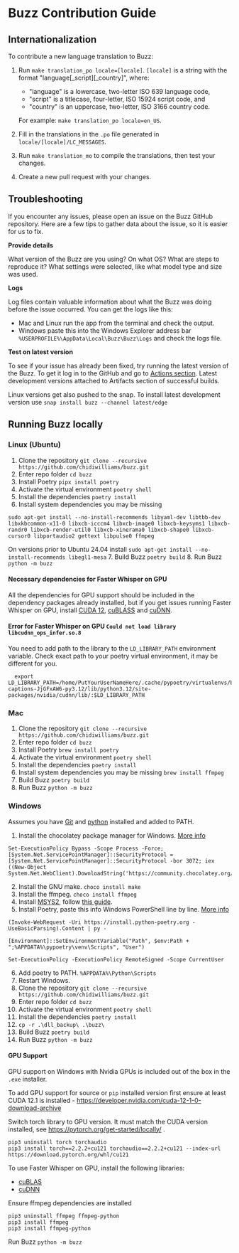 # Buzz Contribution Guide

## Internationalization

To contribute a new language translation to Buzz:

1. Run `make translation_po locale=[locale]`. `[locale]` is a string with the format "language\[_script\]\[_country\]",
   where:

    - "language" is a lowercase, two-letter ISO 639 language code,
    - "script" is a titlecase, four-letter, ISO 15924 script code, and
    - "country" is an uppercase, two-letter, ISO 3166 country code.

   For example: `make translation_po locale=en_US`.

2. Fill in the translations in the `.po` file generated in `locale/[locale]/LC_MESSAGES`.
3. Run `make translation_mo` to compile the translations, then test your changes.
4. Create a new pull request with your changes.

## Troubleshooting

If you encounter any issues, please open an issue on the Buzz GitHub repository. Here are a few tips to gather data about the issue, so it is easier for us to fix.

**Provide details**

What version of the Buzz are you using? On what OS? What are steps to reproduce it? What settings were selected, like what model type and size was used.

**Logs**

Log files contain valuable information about what the Buzz was doing before the issue occurred. You can get the logs like this:
* Mac and Linux run the app from the terminal and check the output.
* Windows paste this into the Windows Explorer address bar `%USERPROFILE%\AppData\Local\Buzz\Buzz\Logs` and check the logs file.

**Test on latest version**

To see if your issue has already been fixed, try running the latest version of the Buzz. To get it log in to the GitHub and go to [Actions section](https://github.com/chidiwilliams/buzz/actions/workflows/ci.yml?query=branch%3Amain). Latest development versions attached to Artifacts section of successful builds. 

Linux versions get also pushed to the snap. To install latest development version use `snap install buzz --channel latest/edge`



## Running Buzz locally

### Linux (Ubuntu)

1. Clone the repository `git clone --recursive https://github.com/chidiwilliams/buzz.git`
2. Enter repo folder `cd buzz`
3. Install Poetry `pipx install poetry`
4. Activate the virtual environment `poetry shell`
5. Install the dependencies `poetry install`
6. Install system dependencies you may be missing 
```
sudo apt-get install --no-install-recommends libyaml-dev libtbb-dev libxkbcommon-x11-0 libxcb-icccm4 libxcb-image0 libxcb-keysyms1 libxcb-randr0 libxcb-render-util0 libxcb-xinerama0 libxcb-shape0 libxcb-cursor0 libportaudio2 gettext libpulse0 ffmpeg
```
On versions prior to Ubuntu 24.04 install `sudo apt-get install --no-install-recommends libegl1-mesa`
7. Build Buzz `poetry build`
8. Run Buzz `python -m buzz`

#### Necessary dependencies for Faster Whisper on GPU

   All the dependencies for GPU support should be included in the dependency packages already installed, 
   but if you get issues running Faster Whisper on GPU, install [CUDA 12](https://developer.nvidia.com/cuda-downloads), [cuBLASS](https://developer.nvidia.com/cublas) and [cuDNN](https://developer.nvidia.com/cudnn).

#### Error for Faster Whisper on GPU `Could not load library libcudnn_ops_infer.so.8`

   You need to add path to the library to the `LD_LIBRARY_PATH` environment variable.
   Check exact path to your poetry virtual environment, it may be different for you.

```
  export LD_LIBRARY_PATH=/home/PutYourUserNameHere/.cache/pypoetry/virtualenvs/buzz-captions-JjGFxAW6-py3.12/lib/python3.12/site-packages/nvidia/cudnn/lib/:$LD_LIBRARY_PATH
```


### Mac

1. Clone the repository `git clone --recursive https://github.com/chidiwilliams/buzz.git`
2. Enter repo folder `cd buzz`
3. Install Poetry `brew install poetry`
4. Activate the virtual environment `poetry shell`
5. Install the dependencies `poetry install`
6. Install system dependencies you may be missing `brew install ffmpeg`
7. Build Buzz `poetry build`
8. Run Buzz `python -m buzz`



### Windows

Assumes you have [Git](https://git-scm.com/downloads) and [python](https://www.python.org/downloads) installed and added to PATH.

1. Install the chocolatey package manager for Windows. [More info](https://docs.chocolatey.org/en-us/choco/setup)
```
Set-ExecutionPolicy Bypass -Scope Process -Force; [System.Net.ServicePointManager]::SecurityProtocol = [System.Net.ServicePointManager]::SecurityProtocol -bor 3072; iex ((New-Object System.Net.WebClient).DownloadString('https://community.chocolatey.org/install.ps1'))
```
2. Install the GNU make. `choco install make`
3. Install the ffmpeg. `choco install ffmpeg`
4. Install [MSYS2](https://www.msys2.org/), follow [this guide](https://sajidifti.medium.com/how-to-install-gcc-and-gdb-on-windows-using-msys2-tutorial-0fceb7e66454).
5. Install Poetry, paste this info Windows PowerShell line by line. [More info](https://python-poetry.org/docs/)
```
(Invoke-WebRequest -Uri https://install.python-poetry.org -UseBasicParsing).Content | py -

[Environment]::SetEnvironmentVariable("Path", $env:Path + ";%APPDATA%\pypoetry\venv\Scripts", "User")

Set-ExecutionPolicy -ExecutionPolicy RemoteSigned -Scope CurrentUser
```
6. Add poetry to PATH. `%APPDATA%\Python\Scripts`
7. Restart Windows.
8. Clone the repository `git clone --recursive https://github.com/chidiwilliams/buzz.git`
9. Enter repo folder `cd buzz`
10. Activate the virtual environment `poetry shell`
11. Install the dependencies `poetry install`
12. `cp -r .\dll_backup\ .\buzz\`
13. Build Buzz `poetry build`
14. Run Buzz `python -m buzz`

#### GPU Support

GPU support on Windows with Nvidia GPUs is included out of the box in the `.exe` installer. 

To add GPU support for source or `pip` installed version first ensure at least CUDA 12.1 is installed - https://developer.nvidia.com/cuda-12-1-0-download-archive

Switch torch library to GPU version. It must match the CUDA version installed, see https://pytorch.org/get-started/locally/ .
```
pip3 uninstall torch torchaudio  
pip3 install torch==2.2.2+cu121 torchaudio==2.2.2+cu121 --index-url https://download.pytorch.org/whl/cu121
```

To use Faster Whisper on GPU, install the following libraries:
* [cuBLAS](https://developer.nvidia.com/cublas)
* [cuDNN](https://developer.nvidia.com/cudnn)

Ensure ffmpeg dependencies are installed
```
pip3 uninstall ffmpeg ffmpeg-python  
pip3 install ffmpeg
pip3 install ffmpeg-python
```

Run Buzz `python -m buzz`